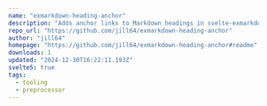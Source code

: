 ```yaml
---
name: "exmarkdown-heading-anchor"
description: "Adds anchor links to Markdown headings in svelte-exmarkdown."
repo_url: "https://github.com/jill64/exmarkdown-heading-anchor"
author: "jill64"
homepage: "https://github.com/jill64/exmarkdown-heading-anchor#readme"
downloads: 1
updated: "2024-12-30T16:22:11.193Z"
svelte5: true
tags: 
  - tooling
  - preprocessor
---
```

